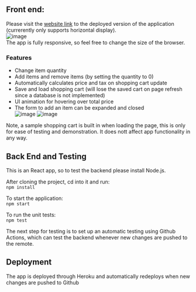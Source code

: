 ## **Front end**: 
Please visit the [website link](https://price-calcu.herokuapp.com/) to the deployed version of the application (currerently only supports horizontal display).  
![image](https://user-images.githubusercontent.com/74110291/195761830-e6a7fa31-cbed-4718-b7f7-3837acfc28f0.png)  
The app is fully responsive, so feel free to change the size of the browser. 

### Features
- Change item quantity 
- Add items and remove items (by setting the quantity to 0)
- Automatically calculates price and tax on shopping cart update
- Save and load shopping cart (will lose the saved cart on page refresh since a database is not implemented)
- UI animation for hovering over total price
- The form to add an item can be expanded and closed  
![image](https://user-images.githubusercontent.com/74110291/195761884-9e880a78-2e1f-4aa5-9bc8-2d9e7e5815fd.png)
![image](https://user-images.githubusercontent.com/74110291/195761865-0cf9ea59-cef9-474f-89cd-17889b1e3c51.png)  

Note, a sample shopping cart is built in when loading the page, this is only for ease of testing and demonstration. It does nott affect app functionality in any way. 

## **Back End and Testing**
This is an React app, so to test the backend please install Node.js. 

After cloning the project, cd into it and run:  
`npm install`

To start the application:  
`npm start`

To run the unit tests:  
`npm test`

The next step for testing is to set up an automatic testing using Github Actions, which can test the backend whenever new changes are pushed to the remote.

## **Deployment**
The app is deployed through Heroku and automatically redeploys when new changes are pushed to Github
